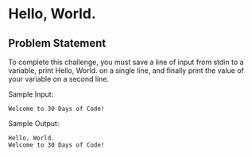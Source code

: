 # Hello, World.

## Problem Statement
To complete this challenge, you must save a line of input from stdin to a variable, print Hello, World. on a single line, and finally print the value of your variable on a second line.

Sample Input:
```
Welcome to 30 Days of Code!
```

Sample Output:
```
Hello, World. 
Welcome to 30 Days of Code!
```
